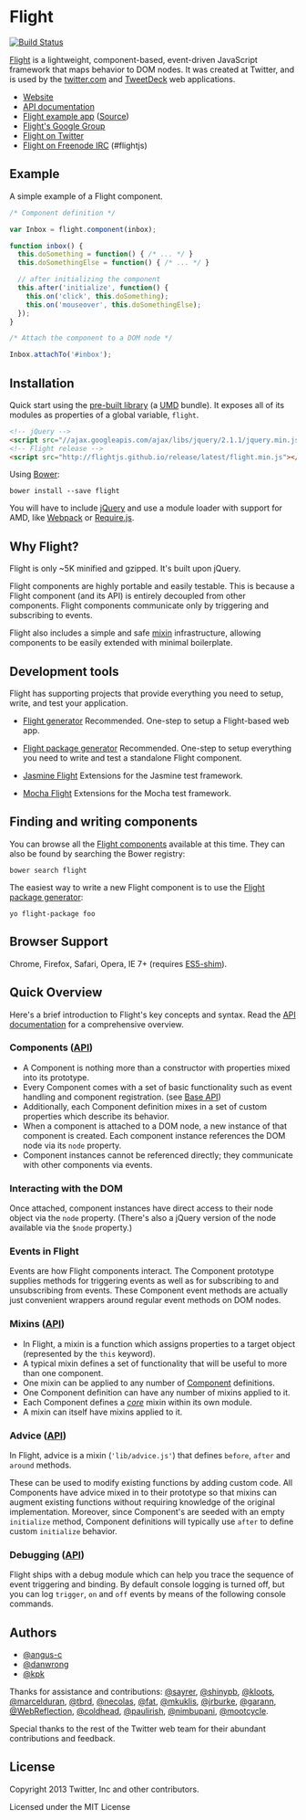 # Flight

[![Build Status](https://travis-ci.org/flightjs/flight.png?branch=master)](http://travis-ci.org/flightjs/flight)

[Flight](http://flightjs.github.io/) is a lightweight, component-based,
event-driven JavaScript framework that maps behavior to DOM nodes. It was
created at Twitter, and is used by the [twitter.com](https://twitter.com/) and
[TweetDeck](https://tweetdeck.twitter.com/) web applications.

* [Website](http://flightjs.github.io/)
* [API documentation](doc/README.md)
* [Flight example app](http://flightjs.github.io/example-app/) ([Source](https://github.com/flightjs/example-app))
* [Flight's Google Group](https://groups.google.com/forum/?fromgroups#!forum/twitter-flight)
* [Flight on Twitter](https://twitter.com/flight)
* [Flight on Freenode IRC](http://webchat.freenode.net/?channels=flightjs) (#flightjs)

## Example

A simple example of a Flight component.

```js
/* Component definition */

var Inbox = flight.component(inbox);

function inbox() {
  this.doSomething = function() { /* ... */ }
  this.doSomethingElse = function() { /* ... */ }

  // after initializing the component
  this.after('initialize', function() {
    this.on('click', this.doSomething);
    this.on('mouseover', this.doSomethingElse);
  });
}

/* Attach the component to a DOM node */

Inbox.attachTo('#inbox');
```

## Installation

Quick start using the [pre-built
library](http://flightjs.github.io/release/latest/flight.min.js) (a
[UMD](https://github.com/umdjs/umd) bundle). It exposes all of its modules as
properties of a global variable, `flight`.

```html
<!-- jQuery -->
<script src="//ajax.googleapis.com/ajax/libs/jquery/2.1.1/jquery.min.js"></script>
<!-- Flight release -->
<script src="http://flightjs.github.io/release/latest/flight.min.js"></script>
```

Using [Bower](http://bower.io/):

```
bower install --save flight
```

You will have to include [jQuery](http://jquery.com) and use a module loader
with support for AMD, like [Webpack](http://webpack.github.io/) or
[Require.js](http://requirejs.org/).

## Why Flight?

Flight is only ~5K minified and gzipped. It's built upon jQuery.

Flight components are highly portable and easily testable. This is because a
Flight component (and its API) is entirely decoupled from other components.
Flight components communicate only by triggering and subscribing to events.

Flight also includes a simple and safe
[mixin](https://javascriptweblog.wordpress.com/2011/05/31/a-fresh-look-at-javascript-mixins/)
infrastructure, allowing components to be easily extended with minimal
boilerplate.

## Development tools

Flight has supporting projects that provide everything you need to setup,
write, and test your application.

* [Flight generator](https://github.com/flightjs/generator-flight/)
  Recommended. One-step to setup a Flight-based web app.

* [Flight package generator](https://github.com/flightjs/generator-flight-package/)
  Recommended. One-step to setup everything you need to write and test a
  standalone Flight component.

* [Jasmine Flight](https://github.com/flightjs/jasmine-flight/)
  Extensions for the Jasmine test framework.

* [Mocha Flight](https://github.com/flightjs/mocha-flight/)
  Extensions for the Mocha test framework.

## Finding and writing components

You can browse all the [Flight components](http://flight-components.jit.su)
available at this time. They can also be found by searching the Bower registry:

```
bower search flight
```

The easiest way to write a new Flight component is to use the [Flight
package generator](https://github.com/flightjs/generator-flight-package/):

```
yo flight-package foo
```

## Browser Support

Chrome, Firefox, Safari, Opera, IE 7+ (requires [ES5-shim](https://github.com/kriskowal/es5-shim)).

## Quick Overview

Here's a brief introduction to Flight's key concepts and syntax. Read the [API
documentation](doc) for a comprehensive overview.

### Components ([API](doc/component_api.md))

- A Component is nothing more than a constructor with properties mixed into its prototype.
- Every Component comes with a set of basic functionality such as event handling and component registration.
(see [Base API](doc/base_api.md))
- Additionally, each Component definition mixes in a set of custom properties which describe its behavior.
- When a component is attached to a DOM node, a new instance of that component is created. Each component
instance references the DOM node via its `node` property.
- Component instances cannot be referenced directly; they communicate with other components via events.

### Interacting with the DOM

Once attached, component instances have direct access to their node object via the `node` property. (There's
also a jQuery version of the node available via the `$node` property.)

### Events in Flight

Events are how Flight components interact. The Component prototype supplies methods for triggering events as
well as for subscribing to and unsubscribing from events. These Component event methods are actually just convenient
wrappers around regular event methods on DOM nodes.

### Mixins ([API](doc/mixin_api.md))

- In Flight, a mixin is a function which assigns properties to a target object (represented by the `this`
keyword).
- A typical mixin defines a set of functionality that will be useful to more than one component.
- One mixin can be applied to any number of [Component](#components) definitions.
- One Component definition can have any number of mixins applied to it.
- Each Component defines a [*core*](#core_mixin) mixin within its own module.
- A mixin can itself have mixins applied to it.

### Advice ([API](doc/advice_api.md))

In Flight, advice is a mixin (`'lib/advice.js'`) that defines `before`, `after` and `around` methods.

These can be used to modify existing functions by adding custom code. All Components have advice mixed in to
their prototype so that mixins can augment existing functions without requiring knowledge
of the original implementation. Moreover, since Component's are seeded with an empty `initialize` method,
Component definitions will typically use `after` to define custom `initialize` behavior.

### Debugging ([API](doc/debug_api.md))

Flight ships with a debug module which can help you trace the sequence of event triggering and binding. By default
console logging is turned off, but you can log `trigger`, `on` and `off` events by means of the following console
commands.

## Authors

+ [@angus-c](http://github.com/angus-c)
+ [@danwrong](http://github.com/danwrong)
+ [@kpk](http://github.com/kennethkufluk)

Thanks for assistance and contributions:
[@sayrer](https://github.com/sayrer),
[@shinypb](https://github.com/shinypb),
[@kloots](https://github.com/kloots),
[@marcelduran](https://github.com/marcelduran),
[@tbrd](https://github.com/tbrd),
[@necolas](https://github.com/necolas),
[@fat](https://github.com/fat),
[@mkuklis](https://github.com/mkuklis),
[@jrburke](https://github.com/jrburke),
[@garann](https://github.com/garann),
[@WebReflection](https://github.com/WebReflection),
[@coldhead](https://github.com/coldhead),
[@paulirish](https://github.com/paulirish),
[@nimbupani](https://github.com/nimbupani),
[@mootcycle](https://github.com/mootcycle).

Special thanks to the rest of the Twitter web team for their abundant
contributions and feedback.

## License

Copyright 2013 Twitter, Inc and other contributors.

Licensed under the MIT License
